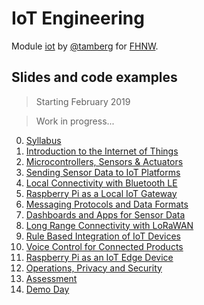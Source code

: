 # IoT Engineering
Module [iot](https://www.fhnw.ch/de/studium/module/9280188) by [@tamberg](https://twitter.com/tamberg) for [FHNW](https://www.fhnw.ch/).

## Slides and code examples

> Starting February 2019

> Work in progress...

0. [Syllabus](00/README.md)
1. [Introduction to the Internet of Things](01/README.md)
2. [Microcontrollers, Sensors & Actuators](02/README.md)
3. [Sending Sensor Data to IoT Platforms](03/README.md)
4. [Local Connectivity with Bluetooth LE](04/README.md)
5. [Raspberry Pi as a Local IoT Gateway](05/README.md)
6. [Messaging Protocols and Data Formats](06/README.md)
7. [Dashboards and Apps for Sensor Data](07/README.md)
8. [Long Range Connectivity with LoRaWAN](08/README.md)
9. [Rule Based Integration of IoT Devices](09/README.md)
10. [Voice Control for Connected Products](10/README.md)
11. [Raspberry Pi as an IoT Edge Device](11/README.md)
12. [Operations, Privacy and Security](12/README.md)
13. [Assessment](13/README.md)
14. [Demo Day](14/README.md)
